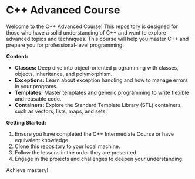 # C++ Advanced Course

Welcome to the C++ Advanced Course! This repository is designed for those who have a solid understanding of C++ and want to explore advanced topics and techniques. This course will help you master C++ and prepare you for professional-level programming.


**Content:**
- **Classes:** Deep dive into object-oriented programming with classes, objects, inheritance, and polymorphism.
- **Exceptions:** Learn about exception handling and how to manage errors in your programs.
- **Templates:** Master templates and generic programming to write flexible and reusable code.
- **Containers:** Explore the Standard Template Library (STL) containers, such as vectors, lists, maps, and sets.


**Getting Started:**
1. Ensure you have completed the C++ Intermediate Course or have equivalent knowledge.
2. Clone this repository to your local machine.
3. Follow the lessons in the order they are presented.
4. Engage in the projects and challenges to deepen your understanding.


Achieve mastery!
